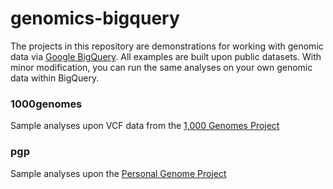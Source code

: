 genomics-bigquery
=================

The projects in this repository are demonstrations for working with genomic data via [Google BigQuery](https://developers.google.com/bigquery/).  All examples are built upon public datasets.  With minor modification, you can run the same analyses on your own genomic data within BigQuery.

### 1000genomes
Sample analyses upon VCF data from the [1,000 Genomes Project](http://www.1000genomes.org/)
    
### pgp
Sample analyses upon the [Personal Genome Project](http://www.personalgenomes.org/)